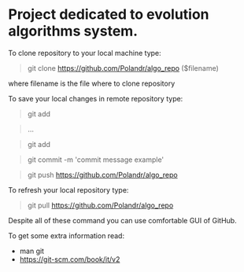 
# Project dedicated to evolution algorithms system.

To clone repository to your local machine type:

>git clone https://github.com/Polandr/algo_repo ($filename)

where filename is the file where to clone repository

To save your local changes in remote repository type:

>git add <file to change>

>...

>git add <another file to change>

>git commit -m 'commit message example'

>git push https://github.com/Polandr/algo_repo

To refresh your local repository type:

>git pull https://github.com/Polandr/algo_repo

Despite all of these command you can use comfortable GUI of GitHub.

To get some extra information read:
* man git
* https://git-scm.com/book/it/v2
